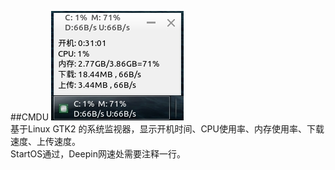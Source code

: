 ##CMDU
![](preview.png)  
基于Linux GTK2 的系统监视器，显示开机时间、CPU使用率、内存使用率、下载速度、上传速度。  
StartOS通过，Deepin网速处需要注释一行。
